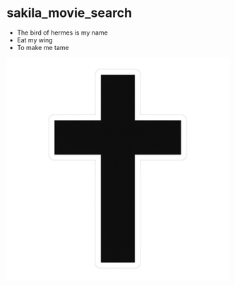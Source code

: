# sakila_movie_search

- The bird of hermes is my name
- Eat my wing
- To make me tame 

![kross](assets/kross.png)
